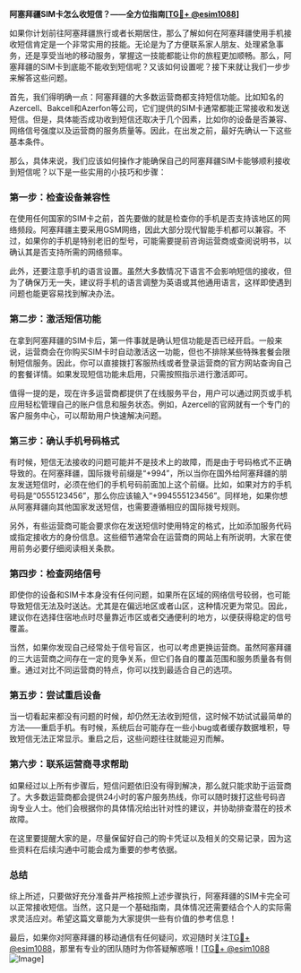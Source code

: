 **阿塞拜疆SIM卡怎么收短信？——全方位指南[[TG💪+ @esim1088](https://t.me/s/esim1088)]**

如果你计划前往阿塞拜疆旅行或者长期居住，那么了解如何在阿塞拜疆使用手机接收短信肯定是一个非常实用的技能。无论是为了方便联系家人朋友、处理紧急事务，还是享受当地的移动服务，掌握这一技能都能让你的旅程更加顺畅。那么，阿塞拜疆的SIM卡到底能不能收到短信呢？又该如何设置呢？接下来就让我们一步步来解答这些问题。

首先，我们得明确一点：阿塞拜疆的大多数运营商都支持短信功能。比如知名的Azercell、Bakcell和Azerfon等公司，它们提供的SIM卡通常都能正常接收和发送短信。但是，具体能否成功收到短信还取决于几个因素，比如你的设备是否兼容、网络信号强度以及运营商的服务质量等。因此，在出发之前，最好先确认一下这些基本条件。

那么，具体来说，我们应该如何操作才能确保自己的阿塞拜疆SIM卡能够顺利接收到短信呢？以下是一些实用的小技巧和步骤：

### **第一步：检查设备兼容性**
在使用任何国家的SIM卡之前，首先要做的就是检查你的手机是否支持该地区的网络频段。阿塞拜疆主要采用GSM网络，因此大部分现代智能手机都可以兼容。不过，如果你的手机是特别老旧的型号，可能需要提前咨询运营商或查阅说明书，以确认其是否支持所需的网络频率。

此外，还要注意手机的语言设置。虽然大多数情况下语言不会影响短信的接收，但为了确保万无一失，建议将手机的语言调整为英语或其他通用语言，这样即使遇到问题也能更容易找到解决办法。

### **第二步：激活短信功能**
在拿到阿塞拜疆的SIM卡后，第一件事就是确认短信功能是否已经开启。一般来说，运营商会在你购买SIM卡时自动激活这一功能，但也不排除某些特殊套餐会限制短信服务。因此，你可以直接拨打客服热线或者登录运营商的官方网站查询自己的套餐详情。如果发现短信功能未启用，只需按照指示进行激活即可。

值得一提的是，现在许多运营商都提供了在线服务平台，用户可以通过网页或手机应用轻松管理自己的账户信息和服务状态。例如，Azercell的官网就有一个专门的客户服务中心，可以帮助用户快速解决问题。

### **第三步：确认手机号码格式**
有时候，短信无法接收的问题可能并不是技术上的故障，而是由于号码格式不正确导致的。在阿塞拜疆，国际拨号前缀是“+994”，所以当你在国外给阿塞拜疆的朋友发送短信时，必须在他们的手机号码前面加上这个前缀。比如，如果对方的手机号码是“0555123456”，那么你应该输入“+994555123456”。同样地，如果你想从阿塞拜疆向其他国家发送短信，也需要遵循相应的国际拨号规则。

另外，有些运营商可能会要求你在发送短信时使用特定的格式，比如添加服务代码或指定接收方的身份信息。这些细节通常会在运营商的网站上有所说明，大家在使用前务必要仔细阅读相关条款。

### **第四步：检查网络信号**
即使你的设备和SIM卡本身没有任何问题，如果所在区域的网络信号较弱，也可能导致短信无法及时送达。尤其是在偏远地区或者山区，这种情况更为常见。因此，建议你在选择住宿地点时尽量靠近市区或者交通便利的地方，以便获得稳定的信号覆盖。

当然，如果你发现自己经常处于信号盲区，也可以考虑更换运营商。虽然阿塞拜疆的三大运营商之间存在一定的竞争关系，但它们各自的覆盖范围和服务质量各有侧重。通过对比不同运营商的特点，你可以找到最适合自己的选项。

### **第五步：尝试重启设备**
当一切看起来都没有问题的时候，却仍然无法收到短信，这时候不妨试试最简单的方法——重启手机。有时候，系统后台可能存在一些小bug或者缓存数据堆积，导致短信无法正常显示。重启之后，这些问题往往就能迎刃而解。

### **第六步：联系运营商寻求帮助**
如果经过以上所有步骤后，短信问题依旧没有得到解决，那么就只能求助于运营商了。大多数运营商都会提供24小时的客户服务热线，你可以随时拨打这些号码咨询专业人士。他们会根据你的具体情况给出针对性的建议，并协助排查潜在的技术故障。

在这里要提醒大家的是，尽量保留好自己的购卡凭证以及相关的交易记录，因为这些资料在后续沟通中可能会成为重要的参考依据。

### **总结**
综上所述，只要做好充分准备并严格按照上述步骤执行，阿塞拜疆的SIM卡完全可以正常接收短信。当然，这只是一个基础指南，具体情况还需要结合个人的实际需求灵活应对。希望这篇文章能为大家提供一些有价值的参考信息！

最后，如果你对阿塞拜疆的移动通信有任何疑问，欢迎随时关注[TG💪+ @esim1088](https://t.me/s/esim1088)，那里有专业的团队随时为你答疑解惑哦！[[TG💪+ @esim1088](https://t.me/s/esim1088) ![Image](https://i.postimg.cc/4NQfJmqS/Snipaste-2025-05-13-00-14-12.png)]